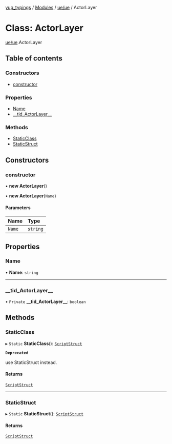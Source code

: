 [yug_typings](../README.md) / [Modules](../modules.md) / [ue/ue](../modules/ue_ue.md) / ActorLayer

# Class: ActorLayer

[ue/ue](../modules/ue_ue.md).ActorLayer

## Table of contents

### Constructors

- [constructor](ue_ue.ActorLayer.md#constructor)

### Properties

- [Name](ue_ue.ActorLayer.md#name)
- [\_\_tid\_ActorLayer\_\_](ue_ue.ActorLayer.md#__tid_actorlayer__)

### Methods

- [StaticClass](ue_ue.ActorLayer.md#staticclass)
- [StaticStruct](ue_ue.ActorLayer.md#staticstruct)

## Constructors

### constructor

• **new ActorLayer**()

• **new ActorLayer**(`Name`)

#### Parameters

| Name | Type |
| :------ | :------ |
| `Name` | `string` |

## Properties

### Name

• **Name**: `string`

___

### \_\_tid\_ActorLayer\_\_

• `Private` **\_\_tid\_ActorLayer\_\_**: `boolean`

## Methods

### StaticClass

▸ `Static` **StaticClass**(): [`ScriptStruct`](ue_ue.ScriptStruct.md)

**`Deprecated`**

use StaticStruct instead.

#### Returns

[`ScriptStruct`](ue_ue.ScriptStruct.md)

___

### StaticStruct

▸ `Static` **StaticStruct**(): [`ScriptStruct`](ue_ue.ScriptStruct.md)

#### Returns

[`ScriptStruct`](ue_ue.ScriptStruct.md)
